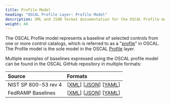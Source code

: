 ```yaml
---
title: Profile Model
heading: "OSCAL Profile Layer: Profile Model"
description: XML and JSON format documentation for the OSCAL Profile model, which is the sole model in the OSCAL [Profile](/learnmore/architecture/) layer. These formats model a [control baseline](/learnmore/architecture/profile/).
weight: 40
---
```


The OSCAL Profile model represents a baseline of selected controls from one or more control catalogs, which is referred to as a "[profile](/learnmore/architecture/profile/)" in OSCAL. The Profile model is the sole model in the OSCAL [Profile](/learnmore/architecture/) layer.

Multiple examples of baselines expressed using the OSCAL profile model can be found in the OSCAL GitHub repository in multiple formats:

| Source | Formats |
|:---|:---|
| NIST SP 800-53 rev 4 | \[[XML](https://github.com/usnistgov/OSCAL/blob/master/content/nist.gov/SP800-53/rev4/xml/)\] \[[JSON](https://github.com/usnistgov/OSCAL/blob/master/content/nist.gov/SP800-53/rev4/json/)\] \[[YAML](https://github.com/usnistgov/OSCAL/blob/master/content/nist.gov/SP800-53/rev4/yaml/)\]
| FedRAMP Baselines | \[[XML](https://github.com/usnistgov/OSCAL/blob/master/content/fedramp.gov/xml/)\] \[[JSON](https://github.com/usnistgov/OSCAL/blob/master/content/fedramp.gov/json/)\] \[[YAML](https://github.com/usnistgov/OSCAL/blob/master/content/fedramp.gov/yaml/)\]

